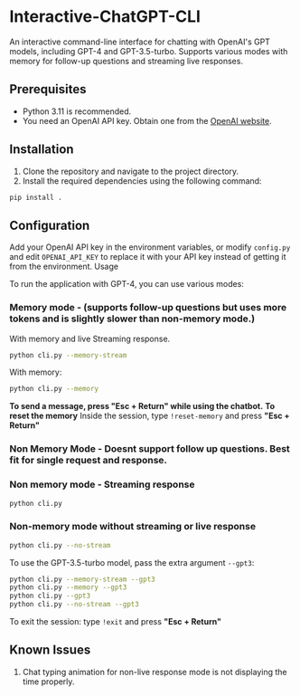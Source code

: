 # Interactive-ChatGPT-CLI

An interactive command-line interface for chatting with OpenAI's GPT models, including GPT-4 and GPT-3.5-turbo. Supports
various modes with memory for follow-up questions and streaming live responses.

## Prerequisites

- Python 3.11 is recommended.
- You need an OpenAI API key. Obtain one from the [OpenAI website](https://platform.openai.com/account/api-keys).

## Installation

1. Clone the repository and navigate to the project directory.
2. Install the required dependencies using the following command:

```bash
pip install .
```

## Configuration

Add your OpenAI API key in the environment variables, or modify `config.py` and edit `OPENAI_API_KEY` to replace it with
your API key instead of getting it from the environment.
Usage

To run the application with GPT-4, you can use various modes:

### Memory mode - (supports follow-up questions but uses more tokens and is slightly slower than non-memory mode.)

With memory and live Streaming response.

```bash
python cli.py --memory-stream
```

With memory:

```bash
python cli.py --memory
```
**To send a message, press "Esc + Return" while using the chatbot.**
**To reset the memory**
Inside the session, type ```!reset-memory``` and press **"Esc + Return"**

### Non Memory Mode - Doesnt support follow up questions. Best fit for single request and response.
### Non memory mode - Streaming response 

```bash
python cli.py
```

### Non-memory mode without streaming or live response

```bash
python cli.py --no-stream
```
To use the GPT-3.5-turbo model, pass the extra argument `--gpt3`:

```bash
python cli.py --memory-stream --gpt3
python cli.py --memory --gpt3
python cli.py --gpt3
python cli.py --no-stream --gpt3
```

To exit the session:
type ```!exit``` and press **"Esc + Return"**

## Known Issues
1. Chat typing animation for non-live response mode is not displaying the time properly.


